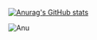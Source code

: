 [![Anurag's GitHub stats](https://github-readme-stats.vercel.app/api?username=jirka086&show_icons=true&theme=blue_navy)](https://github.com/anuraghazra/github-readme-stats)

![Anu](https://github-profile-trophy.vercel.app/?username=jirka086&row=2&column=3)

